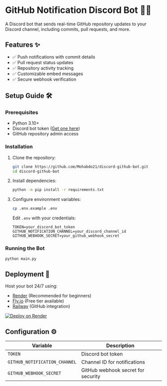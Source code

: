 # GitHub Notification Discord Bot 🤖🔔

A Discord bot that sends real-time GitHub repository updates to your Discord channel, including commits, pull requests, and more.

## Features ✨

- ✅ Push notifications with commit details
- ✅ Pull request status updates
- ✅ Repository activity tracking
- ✅ Customizable embed messages
- ✅ Secure webhook verification

## Setup Guide 🛠️

### Prerequisites

- Python 3.10+
- Discord bot token ([Get one here](https://discord.com/developers/applications))
- GitHub repository admin access

### Installation

1. Clone the repository:

   ```bash
   git clone https://github.com/Mohabdo21/discord-github-bot.git
   cd discord-github-bot
   ```

2. Install dependencies:

   ```bash
   python -m pip install -r requirements.txt
   ```

3. Configure environment variables:
   ```bash
   cp .env.example .env
   ```
   Edit `.env` with your credentials:
   ```env
   TOKEN=your_discord_bot_token
   GITHUB_NOTIFICATION_CHANNEL=your_discord_channel_id
   GITHUB_WEBHOOK_SECRET=your_github_webhook_secret
   ```

### Running the Bot

```bash
python main.py
```

## Deployment 🚀

Host your bot 24/7 using:

- [Render](https://render.com) (Recommended for beginners)
- [Fly.io](https://fly.io) (Free tier available)
- [Railway](https://railway.app) (GitHub integration)

[![Deploy on Render](https://render.com/images/deploy-to-render-button.svg)](https://render.com/deploy)

## Configuration ⚙️

| Variable                      | Description                        |
| ----------------------------- | ---------------------------------- |
| `TOKEN`                       | Discord bot token                  |
| `GITHUB_NOTIFICATION_CHANNEL` | Channel ID for notifications       |
| `GITHUB_WEBHOOK_SECRET`       | GitHub webhook secret for security |
